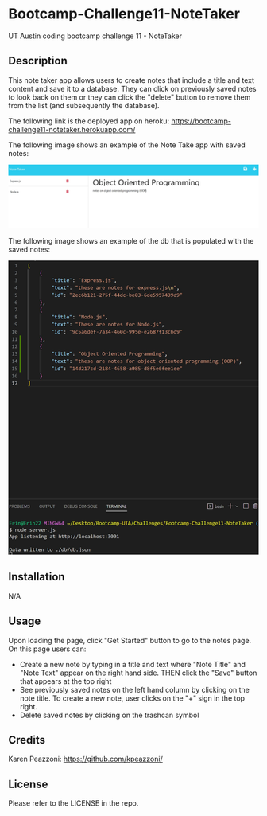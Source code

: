 # Bootcamp-Challenge11-NoteTaker
UT Austin coding bootcamp challenge 11 - NoteTaker

## Description

This note taker app allows users to create notes that include a title and text content and save it to a database. They can click on previously saved notes to look back on them or they can click the "delete" button to remove them from the list (and subsequently the database). 

The following link is the deployed app on heroku:
https://bootcamp-challenge11-notetaker.herokuapp.com/

The following image shows an example of the Note Take app with saved notes:

![](./assets/images/image1.jpg)

The following image shows an example of the db that is populated with the saved notes: 

![](./assets/images/image2.jpg)


## Installation

N/A

## Usage

Upon loading the page, click "Get Started" button to go to the notes page. On this page users can:
* Create a new note by typing in a title and text where "Note Title" and "Note Text" appear on the right hand side. THEN click the "Save" button that appears at the top right
* See previously saved notes on the left hand column by clicking on the note title. To create a new note, user clicks on the "+" sign in the top right.
* Delete saved notes by clicking on the trashcan symbol

## Credits

Karen Peazzoni: https://github.com/kpeazzoni/


## License

Please refer to the LICENSE in the repo.
